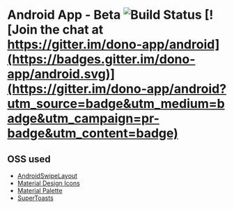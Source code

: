 # Android App - Beta ![Build Status](https://travis-ci.org/dono-app/android.svg?branch=master) [![Join the chat at https://gitter.im/dono-app/android](https://badges.gitter.im/dono-app/android.svg)](https://gitter.im/dono-app/android?utm_source=badge&utm_medium=badge&utm_campaign=pr-badge&utm_content=badge)

## OSS used

- [AndroidSwipeLayout](https://github.com/daimajia/AndroidSwipeLayout)
- [Material Design Icons](https://github.com/Templarian/MaterialDesign)
- [Material Palette](https://www.materialpalette.com/)
- [SuperToasts](https://github.com/JohnPersano/Supertoasts)
